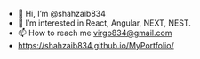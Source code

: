 - 👋 Hi, I’m @shahzaib834
- 👀 I’m interested in React, Angular, NEXT, NEST.
- 📫 How to reach me virgo834@gmail.com
- https://shahzaib834.github.io/MyPortfolio/

<!---
shahzaib834/shahzaib834 is a ✨ special ✨ repository because its `README.md` (this file) appears on your GitHub profile.
You can click the Preview link to take a look at your changes.
--->
